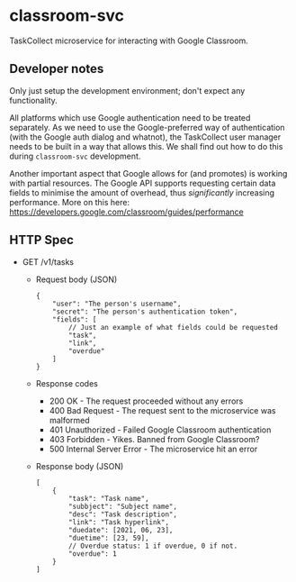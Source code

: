 classroom-svc
=============
TaskCollect microservice for interacting with Google Classroom.

Developer notes
---------------
Only just setup the development environment; don't expect any functionality.

All platforms which use Google authentication need to be treated separately. As we need to use the Google-preferred way of authentication (with the Google auth dialog and whatnot), the TaskCollect user manager needs to be built in a way that allows this. We shall find out how to do this during `classroom-svc` development.

Another important aspect that Google allows for (and promotes) is working with partial resources. The Google API supports requesting certain data fields to minimise the amount of overhead, thus *significantly* increasing performance. More on this here: https://developers.google.com/classroom/guides/performance

HTTP Spec
---------
* GET /v1/tasks
  * Request body (JSON)

    ```jsonc
    {
        "user": "The person's username",
        "secret": "The person's authentication token",
        "fields": [
            // Just an example of what fields could be requested
            "task",
            "link",
            "overdue"
        ]
    }
    ```

  * Response codes
     * 200 OK - The request proceeded without any errors
     * 400 Bad Request - The request sent to the microservice was malformed
     * 401 Unauthorized - Failed Google Classroom authentication
     * 403 Forbidden - Yikes. Banned from Google Classroom?
     * 500 Internal Server Error - The microservice hit an error

  * Response body (JSON)
    
    ```jsonc
    [
        {
            "task": "Task name",
            "subbject": "Subject name",
            "desc": "Task description",
            "link": "Task hyperlink",
            "duedate": [2021, 06, 23],
            "duetime": [23, 59],
            // Overdue status: 1 if overdue, 0 if not.
            "overdue": 1
        }
    ]
    ```